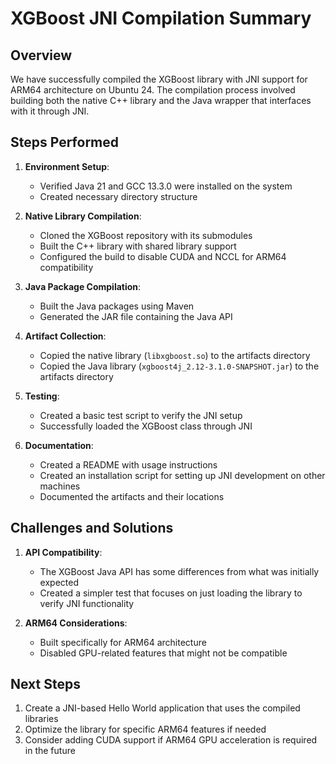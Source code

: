 # XGBoost JNI Compilation Summary

## Overview

We have successfully compiled the XGBoost library with JNI support for ARM64 architecture on Ubuntu 24. The compilation process involved building both the native C++ library and the Java wrapper that interfaces with it through JNI.

## Steps Performed

1. **Environment Setup**:
   - Verified Java 21 and GCC 13.3.0 were installed on the system
   - Created necessary directory structure

2. **Native Library Compilation**:
   - Cloned the XGBoost repository with its submodules
   - Built the C++ library with shared library support
   - Configured the build to disable CUDA and NCCL for ARM64 compatibility

3. **Java Package Compilation**:
   - Built the Java packages using Maven
   - Generated the JAR file containing the Java API

4. **Artifact Collection**:
   - Copied the native library (`libxgboost.so`) to the artifacts directory
   - Copied the Java library (`xgboost4j_2.12-3.1.0-SNAPSHOT.jar`) to the artifacts directory

5. **Testing**:
   - Created a basic test script to verify the JNI setup
   - Successfully loaded the XGBoost class through JNI

6. **Documentation**:
   - Created a README with usage instructions
   - Created an installation script for setting up JNI development on other machines
   - Documented the artifacts and their locations

## Challenges and Solutions

1. **API Compatibility**:
   - The XGBoost Java API has some differences from what was initially expected
   - Created a simpler test that focuses on just loading the library to verify JNI functionality

2. **ARM64 Considerations**:
   - Built specifically for ARM64 architecture
   - Disabled GPU-related features that might not be compatible

## Next Steps

1. Create a JNI-based Hello World application that uses the compiled libraries
2. Optimize the library for specific ARM64 features if needed
3. Consider adding CUDA support if ARM64 GPU acceleration is required in the future
